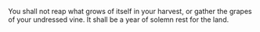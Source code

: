 You shall not reap what grows of itself in your harvest, or gather the grapes of your undressed vine. It shall be a year of solemn rest for the land.
